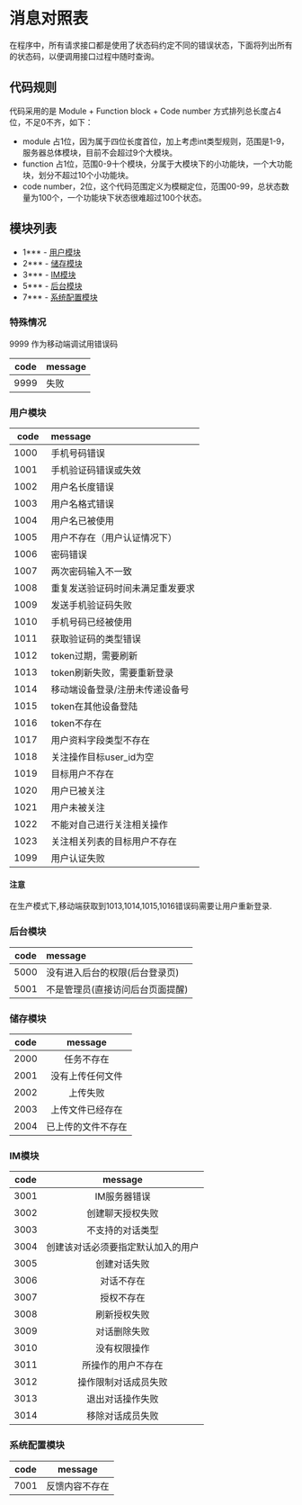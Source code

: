 # 消息对照表
在程序中，所有请求接口都是使用了状态码约定不同的错误状态，下面将列出所有的状态码，以便调用接口过程中随时查询。

## 代码规则

代码采用的是 Module + Function block + Code number 方式排列总长度占4位，不足0不齐，如下：
- module 占1位，因为属于四位长度首位，加上考虑int类型规则，范围是1-9，服务器总体模块，目前不会超过9个大模块。
- function 占1位，范围0-9十个模块，分属于大模块下的小功能块，一个大功能块，划分不超过10个小功能块。
- code number，2位，这个代码范围定义为模糊定位，范围00-99，总状态数量为100个，一个功能块下状态很难超过100个状态。

## 模块列表
* 1*** - [用户模块](#用户模块)
* 2*** - [储存模块](#储存模块)
* 3*** - [IM模块](#IM模块)
* 5*** - [后台模块](#后台模块)
* 7*** - [系统配置模块](#系统配置模块)

### 特殊情况

9999 作为移动端调试用错误码

| code  | message  |
|-------|:--------|
| 9999 | 失败 |

### 用户模块
| code  | message  |
|-------|:--------|
| 1000  | 手机号码错误 |
| 1001  | 手机验证码错误或失效 |
| 1002  | 用户名长度错误 |
| 1003  | 用户名格式错误 |
| 1004  | 用户名已被使用 |
| 1005  | 用户不存在（用户认证情况下） |
| 1006  | 密码错误 |
| 1007  | 两次密码输入不一致 |
| 1008  | 重复发送验证码时间未满足重发要求 |
| 1009  | 发送手机验证码失败 |
| 1010  | 手机号码已经被使用 |
| 1011  | 获取验证码的类型错误 |
| 1012  | token过期，需要刷新 |
| 1013  | token刷新失败，需要重新登录 |
| 1014  | 移动端设备登录/注册未传递设备号 |
| 1015  | token在其他设备登陆 |
| 1016  | token不存在 |
| 1017  | 用户资料字段类型不存在 |
| 1018  | 关注操作目标user_id为空 |
| 1019  | 目标用户不存在 |
| 1020  | 用户已被关注  |
| 1021  | 用户未被关注  |
| 1022  | 不能对自己进行关注相关操作 |
| 1023  | 关注相关列表的目标用户不存在 |
|	1099	| 用户认证失败	|

#### 注意

在生产模式下,移动端获取到1013,1014,1015,1016错误码需要让用户重新登录.

### 后台模块
| code  | message  |
|-------|:--------|
| 5000	| 没有进入后台的权限(后台登录页) |
| 5001	| 不是管理员(直接访问后台页面提醒) |

### 储存模块
| code     | message  |
|----------|:--------:|
| 2000     | 任务不存在 |
| 2001     | 没有上传任何文件 |
| 2002     | 上传失败 |
| 2003     | 上传文件已经存在 |
| 2004     | 已上传的文件不存在 |

### IM模块
|code|message|
|:---:|:---:|
|3001|IM服务器错误|
|3002|创建聊天授权失败|
|3003|不支持的对话类型|
|3004|创建该对话必须要指定默认加入的用户|
|3005|创建对话失败|
|3006|对话不存在|
|3007|授权不存在|
|3008|刷新授权失败|
|3009|对话删除失败|
|3010|没有权限操作|
|3011|所操作的用户不存在|
|3012|操作限制对话成员失败|
|3013|退出对话操作失败|
|3014|移除对话成员失败|

### 系统配置模块
|code    | message  |
|:------:|:--------:|
|7001    | 反馈内容不存在  |